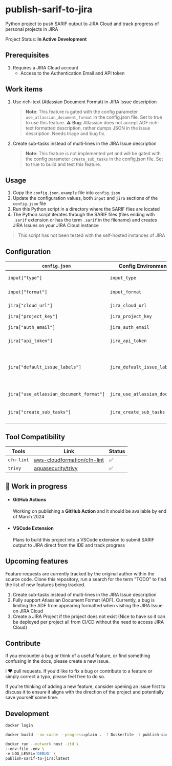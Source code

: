 # publish-sarif-to-jira

Python project to push SARIF output to JIRA Cloud and track progress of personal projects in JIRA

Project Status: **In Active Development**

## Prerequisites

1. Requires a JIRA Cloud account
    - Access to the Authentication Email and API token

## Work items

1. Use rich-text (Atlassian Document Format) in JIRA Issue description

    > **Note**: This feature is gated with the config parameter `use_atlassian_document_format` in the config.json file. Set to true to use this feature.
    :warning: **Bug**: Atlassian does not accept ADF rich-text formatted description, rather dumps JSON in the issue description. Needs triage and bug fix.

2. Create sub-tasks instead of multi-lines in the JIRA Issue description

    > **Note**: This feature is not implemented yet and will be gated with the config parameter `create_sub_tasks` in the config.json file. Set to true to build and test this feature.

## Usage

1. Copy the `config.json.example` file into `config.json`
2. Update the configuration values, both `input` and `jira` sections of the `config.json` file
3. Run this Python script in a directory where the SARIF files are located
4. The Python script iterates through the SARIF files (files ending with `.sarif` extension or has the term `.sarif` in the filename) and creates JIRA Issues on your JIRA Cloud instance

> This script has not been tested with the self-hosted instances of JIRA

## Configuration

| `config.json` | Config Environment variable | Description |
|---------------|-----------------------------|-------------|
| `input["type"]` | `input_type` | Supported SARIF input types: `file`|
| `input["format"]` | `input_format` | Supported SARIF format: `sarif` |
| `jira["cloud_url"]` | `jira_cloud_url` | JIRA Cloud URL: `https://XXXX.atlassian.net/` |
| `jira["project_key"]` | `jira_project_key` | JIRA Project Key: `PROJ-XYZ` |
| `jira["auth_email"]` | `jira_auth_email` | Authentication Email: `test@example.com` |
| `jira["api_token"]` | `jira_api_token` | API token: `<INSERT-YOUR-JIRA-CLOUD-API-TOKEN>` |
| `jira["default_issue_labels"]` | `jira_default_issue_labels` | For config.json - `["Label1","Label2"]`. For config environment variables, we use comma-separated string like `Label1,Label2` |
| `jira["use_atlassian_document_format"]` | `jira_use_atlassian_document_format` |  Unsupported yet on JIRA Cloud. Defaults to `false`. |
| `jira["create_sub_tasks"]` | `jira_create_sub_tasks` | Placeholder. Feature yet to be developed. Defaults to `false`. |

## Tool Compatibility

| Tools | Link | Status |
|-------|------|--------|
| `cfn-lint` | [aws-cloudformation/cfn-lint](https://github.com/aws-cloudformation/cfn-lint) | :white_check_mark: |
| `trivy` | [aquasecurity/trivy](https://github.com/aquasecurity/trivy) | :white_check_mark: |


## :construction: Work in progress 

- #### GitHub Actions

    Working on publishing a **GitHub Action** and it should be available by end of March 2024

- #### VSCode Extension

    Plans to build this project into a VSCode extension to submit SARIF output to JIRA direct from the IDE and track progress

## Upcoming features

Feature requests are currently tracked by the original author within the source code. Clone this repository, run a search for the term "TODO" to find the list of new features being tracked.

1. Create sub-tasks instead of multi-lines in the JIRA Issue description
2. Fully support Atlassian Document Format (ADF). Currently, a bug is limiting the ADF from appearing formatted when visiting the JIRA Issue on JIRA Cloud 
3. Create a JIRA Project if the project does not exist (Nice to have so it can be deployed per project all from CI/CD without the need to access JIRA Cloud)

## Contribute

If you encounter a bug or think of a useful feature, or find something confusing in the docs, please create a new issue.

I ♥️ pull requests. If you'd like to fix a bug or contribute to a feature or simply correct a typo, please feel free to do so.

If you're thinking of adding a new feature, consider opening an issue first to discuss it to ensure it aligns with the direction of the project and potentially save yourself some time.

## Development

```sh
docker login
```

```sh
docker build --no-cache --progress=plain . -f Dockerfile -t publish-sarif-to-jira:latest 2>&1 | tee build.log
```

```sh
docker run --network host -itd \
--env-file .env \
-e LOG_LEVEL='DEBUG' \
publish-sarif-to-jira:latest
```